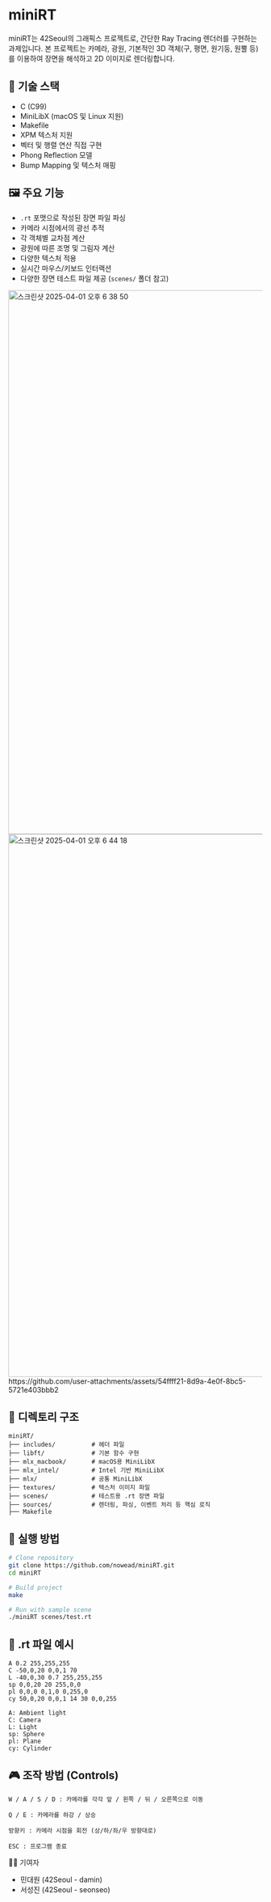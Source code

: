 # miniRT

miniRT는 42Seoul의 그래픽스 프로젝트로, 간단한 Ray Tracing 렌더러를 구현하는 과제입니다. 본 프로젝트는 카메라, 광원, 기본적인 3D 객체(구, 평면, 원기둥, 원뿔 등)를 이용하여 장면을 해석하고 2D 이미지로 렌더링합니다.

## 🔧 기술 스택

- C (C99)
- MiniLibX (macOS 및 Linux 지원)
- Makefile
- XPM 텍스처 지원
- 벡터 및 행렬 연산 직접 구현
- Phong Reflection 모델
- Bump Mapping 및 텍스처 매핑

## 🖼️ 주요 기능

- `.rt` 포맷으로 작성된 장면 파일 파싱
- 카메라 시점에서의 광선 추적
- 각 객체별 교차점 계산
- 광원에 따른 조명 및 그림자 계산
- 다양한 텍스처 적용
- 실시간 마우스/키보드 인터랙션
- 다양한 장면 테스트 파일 제공 (`scenes/` 폴더 참고)

<img width="1076" alt="스크린샷 2025-04-01 오후 6 38 50" src="https://github.com/user-attachments/assets/00033fe7-b958-4528-b21f-28b425b40454" />
<img width="1074" alt="스크린샷 2025-04-01 오후 6 44 18" src="https://github.com/user-attachments/assets/b7b8ecf1-fd5c-4552-bcdf-830f3452d28c" />
https://github.com/user-attachments/assets/54ffff21-8d9a-4e0f-8bc5-5721e403bbb2

## 📁 디렉토리 구조
```
miniRT/
├── includes/          # 헤더 파일
├── libft/             # 기본 함수 구현
├── mlx_macbook/       # macOS용 MiniLibX
├── mlx_intel/         # Intel 기반 MiniLibX
├── mlx/               # 공통 MiniLibX
├── textures/          # 텍스처 이미지 파일
├── scenes/            # 테스트용 .rt 장면 파일
├── sources/           # 렌더링, 파싱, 이벤트 처리 등 핵심 로직
├── Makefile
```
## 🚀 실행 방법

```bash
# Clone repository
git clone https://github.com/nowead/miniRT.git
cd miniRT

# Build project
make

# Run with sample scene
./miniRT scenes/test.rt
```

## 📝 .rt 파일 예시
```
A 0.2 255,255,255
C -50,0,20 0,0,1 70
L -40,0,30 0.7 255,255,255
sp 0,0,20 20 255,0,0
pl 0,0,0 0,1,0 0,255,0
cy 50,0,20 0,0,1 14 30 0,0,255

A: Ambient light
C: Camera
L: Light
sp: Sphere
pl: Plane
cy: Cylinder
```
## 🎮 조작 방법 (Controls)
```
W / A / S / D : 카메라를 각각 앞 / 왼쪽 / 뒤 / 오른쪽으로 이동

Q / E : 카메라를 하강 / 상승

방향키 : 카메라 시점을 회전 (상/하/좌/우 방향대로)

ESC : 프로그램 종료
```
👨‍💻 기여자

- 민대원 (42Seoul - damin)
- 서성진 (42Seoul - seonseo)
